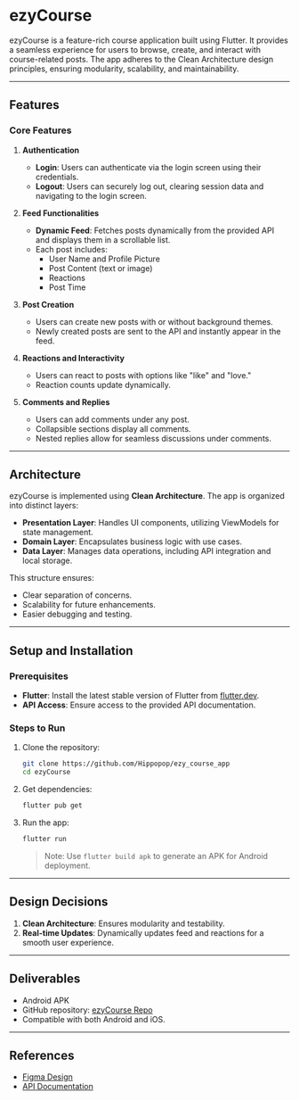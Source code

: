 
# ezyCourse

ezyCourse is a feature-rich course application built using Flutter. It provides a seamless experience for users to browse, create, and interact with course-related posts. The app adheres to the Clean Architecture design principles, ensuring modularity, scalability, and maintainability.

---

## Features

### Core Features
1. **Authentication**
   - **Login**: Users can authenticate via the login screen using their credentials.
   - **Logout**: Users can securely log out, clearing session data and navigating to the login screen.

2. **Feed Functionalities**
   - **Dynamic Feed**: Fetches posts dynamically from the provided API and displays them in a scrollable list.
   - Each post includes:
     - User Name and Profile Picture
     - Post Content (text or image)
     - Reactions
     - Post Time

3. **Post Creation**
   - Users can create new posts with or without background themes.
   - Newly created posts are sent to the API and instantly appear in the feed.

4. **Reactions and Interactivity**
   - Users can react to posts with options like "like" and "love."
   - Reaction counts update dynamically.

5. **Comments and Replies**
   - Users can add comments under any post.
   - Collapsible sections display all comments.
   - Nested replies allow for seamless discussions under comments.

---

## Architecture

ezyCourse is implemented using **Clean Architecture**. The app is organized into distinct layers:
- **Presentation Layer**: Handles UI components, utilizing ViewModels for state management.
- **Domain Layer**: Encapsulates business logic with use cases.
- **Data Layer**: Manages data operations, including API integration and local storage.

This structure ensures:
- Clear separation of concerns.
- Scalability for future enhancements.
- Easier debugging and testing.

---

## Setup and Installation

### Prerequisites
- **Flutter**: Install the latest stable version of Flutter from [flutter.dev](https://flutter.dev).
- **API Access**: Ensure access to the provided API documentation.

### Steps to Run
1. Clone the repository:
   ```bash
   git clone https://github.com/Hippopop/ezy_course_app
   cd ezyCourse
   ```
2. Get dependencies:
   ```bash
   flutter pub get
   ```
3. Run the app:
   ```bash
   flutter run
   ```
   > Note: Use `flutter build apk` to generate an APK for Android deployment.

---

## Design Decisions

1. **Clean Architecture**: Ensures modularity and testability.
2. **Real-time Updates**: Dynamically updates feed and reactions for a smooth user experience.

---

## Deliverables

- Android APK
- GitHub repository: [ezyCourse Repo](https://github.com/Hippopop/ezy_course_app)
- Compatible with both Android and iOS.

---

## References

- [Figma Design](https://www.figma.com/design/0NudwHKVSL2egvlbicdGYH/Test-Appifylab?node-id=442-2034&p=f&t=MZ5TOPzmgPYN0UmW-0)
- [API Documentation](https://docs.google.com/document/d/1tnxEbZ9z223FG9CgYZFGP2ImYXheSUWtE9tNcQtLGkE/edit?usp=sharing)

